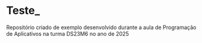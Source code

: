 # Teste_
Repositório criado de exemplo desenvolvido durante a aula de Programação de Aplicativos na turma DS23M6 no ano de 2025
